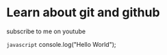 # Learn about git and github

subscribe to me on youtube

```javascript```
console.log("Hello World");